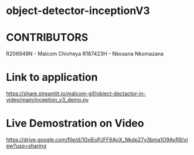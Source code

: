 # object-detector-inceptionV3

# CONTRIBUTORS
R206949N - Malcom Chivheya
R187423H - Nkosana Nkomazana
 
# Link to application
https://share.streamlit.io/malcom-gif/object-dectactor-in-video/main/inception_v3_demo.py


# Live Demostration on Video

https://drive.google.com/file/d/10xiEoPJFF6AnX_Nkdp27y3bma1O9AvR9/view?usp=sharing


